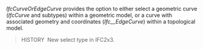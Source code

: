 _IfcCurveOrEdgeCurve_ provides the option to either select a geometric curve (_IfcCurve_ and subtypes) within a geometric model, or a curve with associated geometry and coordinates (_Ifc__EdgeCurve_) within a topological model.

> HISTORY&nbsp; New select type in IFC2x3.
